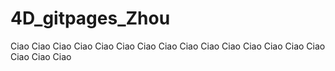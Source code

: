 # 4D_gitpages_Zhou
Ciao Ciao Ciao Ciao Ciao Ciao Ciao Ciao Ciao Ciao 
Ciao Ciao Ciao Ciao Ciao Ciao 
Ciao Ciao 